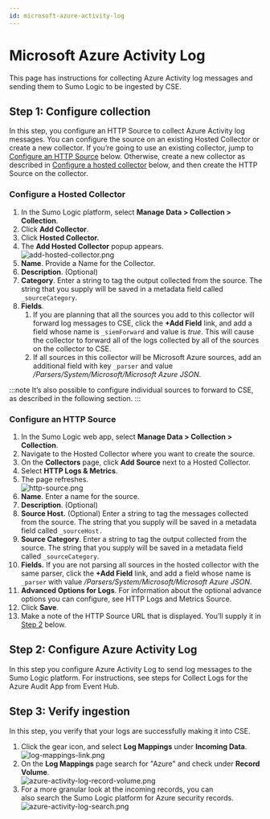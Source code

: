```yaml
---
id: microsoft-azure-activity-log
---
```


# Microsoft Azure Activity Log

This page has instructions for collecting Azure Activity log messages and sending them to Sumo Logic to be ingested by CSE.

## Step 1: Configure collection

In this step, you configure an HTTP Source to collect Azure Activity log messages. You can configure the source on an existing Hosted Collector or create a new collector. If you’re going to use an existing  collector, jump to [Configure an HTTP Source](#configure-an-http-source) below. Otherwise, create a new collector as described in [Configure a hosted collector](#configure-a-hosted-collector) below, and then create the HTTP Source on the collector. 

### Configure a Hosted Collector

1. In the Sumo Logic platform, select **Manage Data \> Collection \> Collection**.
1. Click **Add Collector**.
1. Click **Hosted Collector.**
1. The **Add Hosted Collector** popup appears.  
    ![add-hosted-collector.png](/img/cse/add-hosted-collector.png)
1. **Name**. Provide a Name for the Collector.
1. **Description**. (Optional)
1. **Category**. Enter a string to tag the output collected from the source. The string that you supply will be saved in a metadata field called `_sourceCategory`. 
1. **Fields**. 
    1. If you are planning that all the sources you add to this collector will forward log messages to CSE, click the **+Add Field** link, and add a field whose name is `_siemForward` and value is *true*. This will cause the collector to forward all of the logs collected by all of the sources on the collector to CSE.
    1. If all sources in this collector will be Microsoft Azure sources, add an additional field with key `_parser` and value */Parsers/System/Microsoft/Microsoft Azure JSON*.

:::note
It’s also possible to configure individual sources to forward to CSE, as described in the following section.
:::

### Configure an HTTP Source

1. In the Sumo Logic web app, select **Manage Data \> Collection \> Collection**. 
1. Navigate to the Hosted Collector where you want to create the source.
1. On the **Collectors** page, click **Add Source** next to a Hosted Collector.
1. Select **HTTP Logs & Metrics**. 
1. The page refreshes.  
    ![http-source.png](/img/cse/http-source.png)
1. **Name**. Enter a name for the source. 
1. **Description**. (Optional) 
1. **Source Host.** (Optional) Enter a string to tag the messages collected from the source. The string that you supply will be saved in a metadata field called `_sourceHost.`
1. **Source Category**. Enter a string to tag the output collected from the source. The string that you supply will be saved in a metadata field called `_sourceCategory`.
1. **Fields.** If you are not parsing all sources in the hosted collector with the same parser, click the **+Add Field** link, and add a field whose name is `_parser` with value */Parsers/System/Microsoft/Microsoft Azure JSON*.
1. **Advanced Options for Logs**. For information about the optional advance options you can configure, see HTTP Logs and Metrics Source.
1. Click **Save**.
1. Make a note of the HTTP Source URL that is displayed. You’ll supply it in [Step 2](#step-2-configure-azure-activity-log) below.

## Step 2: Configure Azure Activity Log

In this step you configure Azure Activity Log to send log messages to the Sumo Logic platform. For instructions, see steps for Collect Logs for the Azure Audit App from Event Hub.

## Step 3: Verify ingestion

In this step, you verify that your logs are successfully making it into CSE. 

1. Click the gear icon, and select **Log Mappings** under **Incoming Data**.  
    ![log-mappings-link.png](/img/cse/log-mappings-link.png)
1. On the **Log Mappings** page search for "Azure" and check under **Record Volume**.  
    ![azure-activity-log-record-volume.png](/img/cse/azure-activity-log-record-volume.png)
1. For a more granular look at the incoming records, you can also search the Sumo Logic platform for Azure security records.  
    ![azure-activity-log-search.png](/img/cse/azure-activity-log-search.png)
